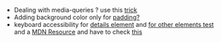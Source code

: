 
- Dealing with media-queries ? use this [trick](https://codepen.io/sidharth74659/pen/JjyXpKP?editors=0100)
- Adding background color only for [padding?](https://stackoverflow.com/questions/14628601/can-i-add-background-color-only-for-padding)
- keyboard accessibility for [details element](https://thepaciellogroup.github.io/AT-browser-tests/test-files/details-summary.html) and [for other elements test](https://thepaciellogroup.github.io/AT-browser-tests/) and a [MDN Resource](https://developer.mozilla.org/en-US/docs/Learn/Accessibility/HTML) and have to check [this](https://www.w3.org/TR/WCAG20-TECHS/SCR29.html)
